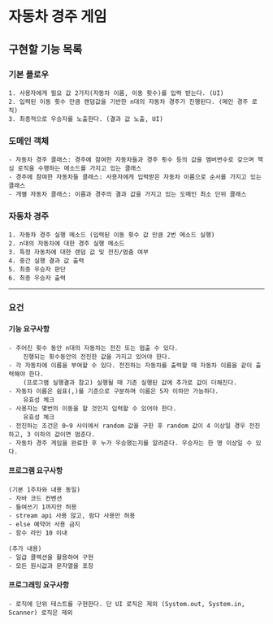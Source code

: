 # 자동차 경주 게임

## 구현할 기능 목록

### 기본 플로우
    1. 사용자에게 필요 값 2가지(자동차 이름, 이동 횟수)를 입력 받는다. (UI)
    2. 입력된 이동 횟수 만큼 랜덤값을 기반한 n대의 자동차 경주가 진행된다. (메인 경주 로직)
    3. 최종적으로 우승자를 노출한다. (결과 값 노출, UI)

### 도메인 객체
    - 자동차 경주 클래스: 경주에 참여한 자동차들과 경주 횟수 등의 값을 멤버변수로 갖으며 핵심 로직을 수행하는 메소드를 가지고 있는 클래스
    - 경주에 참여한 자동차들 클래스: 사용자에게 입력받은 자동차 이름으로 순서를 가지고 있는 클래스
    - 개별 자동차 클래스: 이름과 경주의 결과 값을 가지고 있는 도메인 최소 단위 클래스

### 자동차 경주
    1. 자동차 경주 실행 메소드 (입력된 이동 횟수 값 만큼 2번 메소드 실행)
    2. n대의 자동차에 대한 경주 실행 메소드
    3. 특정 자동차에 대한 랜덤 값 및 전진/멈춤 여부
    4. 중간 실행 결과 값 출력
    5. 최종 우승자 판단
    6. 최종 우승자 출력
---

### 요건

#### 기능 요구사항
	- 주어진 횟수 동안 n대의 자동차는 전진 또는 멈출 수 있다.
		진행되는 횟수동안의 전진한 값을 가지고 있어야 한다.
	- 각 자동차에 이름을 부여할 수 있다. 전진하는 자동차를 출력할 때 자동차 이름을 같이 출력해야 한다.
		(프로그램 실행결과 참고) 실행될 때 기존 실행된 값에 추가로 값이 더해진다.
	- 자동차 이름은 쉼표(,)를 기준으로 구분하며 이름은 5자 이하만 가능하다.
		유효성 체크
	- 사용자는 몇번의 이동을 할 것인지 입력할 수 있어야 한다.
		유효성 체크
	- 전진하는 조건은 0~9 사이에서 random 값을 구한 후 random 값이 4 이상일 경우 전진하고, 3 이하의 값이면 멈춘다.
	- 자동차 경주 게임을 완료한 후 누가 우승했는지를 알려준다. 우승자는 한 명 이상일 수 있다.


#### 프로그램 요구사항
	(기본 1주차와 내용 동일)
	- 자바 코드 컨벤션
	- 들여쓰기 1까지만 허용
	- stream api 사용 않고, 람다 사용만 허용
	- else 예약어 사용 금지
	- 함수 라인 10 이내

	(추가 내용)
	- 일급 콜렉션을 활용하여 구현
	- 모든 원시값과 문자열을 포장

#### 프로그래밍 요구사항
	- 로직에 단위 테스트를 구현한다. 단 UI 로직은 제외 (System.out, System.in, Scanner) 로직은 제외

